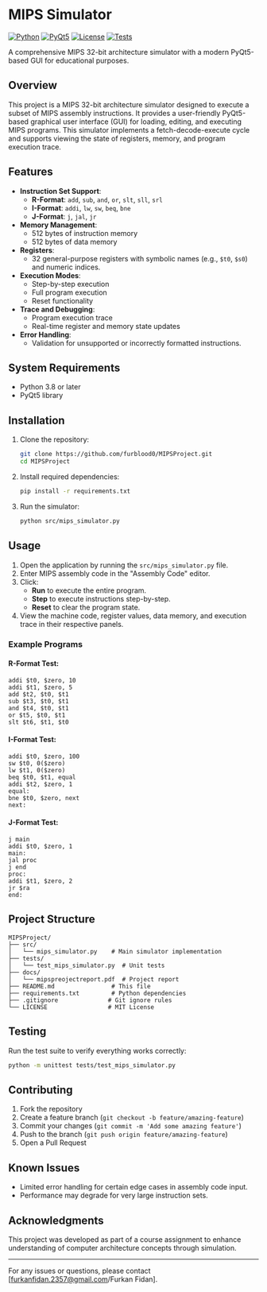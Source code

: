 # MIPS Simulator

[![Python](https://img.shields.io/badge/Python-3.8+-blue.svg)](https://www.python.org/downloads/)
[![PyQt5](https://img.shields.io/badge/PyQt5-5.15+-green.svg)](https://pypi.org/project/PyQt5/)
[![License](https://img.shields.io/badge/License-MIT-yellow.svg)](LICENSE)
[![Tests](https://img.shields.io/badge/Tests-Passing-brightgreen.svg)](tests/)

A comprehensive MIPS 32-bit architecture simulator with a modern PyQt5-based GUI for educational purposes.

## Overview
This project is a MIPS 32-bit architecture simulator designed to execute a subset of MIPS assembly instructions. It provides a user-friendly PyQt5-based graphical user interface (GUI) for loading, editing, and executing MIPS programs. This simulator implements a fetch-decode-execute cycle and supports viewing the state of registers, memory, and program execution trace.

## Features
- **Instruction Set Support**:
  - **R-Format**: `add`, `sub`, `and`, `or`, `slt`, `sll`, `srl`
  - **I-Format**: `addi`, `lw`, `sw`, `beq`, `bne`
  - **J-Format**: `j`, `jal`, `jr`
- **Memory Management**:
  - 512 bytes of instruction memory
  - 512 bytes of data memory
- **Registers**:
  - 32 general-purpose registers with symbolic names (e.g., `$t0`, `$s0`) and numeric indices.
- **Execution Modes**:
  - Step-by-step execution
  - Full program execution
  - Reset functionality
- **Trace and Debugging**:
  - Program execution trace
  - Real-time register and memory state updates
- **Error Handling**:
  - Validation for unsupported or incorrectly formatted instructions.

## System Requirements
- Python 3.8 or later
- PyQt5 library

## Installation
1. Clone the repository:
   ```bash
   git clone https://github.com/furblood0/MIPSProject.git
   cd MIPSProject
   ```

2. Install required dependencies:
   ```bash
   pip install -r requirements.txt
   ```

3. Run the simulator:
   ```bash
   python src/mips_simulator.py
   ```

## Usage
1. Open the application by running the `src/mips_simulator.py` file.
2. Enter MIPS assembly code in the "Assembly Code" editor.
3. Click:
   - **Run** to execute the entire program.
   - **Step** to execute instructions step-by-step.
   - **Reset** to clear the program state.
4. View the machine code, register values, data memory, and execution trace in their respective panels.

### Example Programs
#### R-Format Test:
```assembly
addi $t0, $zero, 10
addi $t1, $zero, 5
add $t2, $t0, $t1
sub $t3, $t0, $t1
and $t4, $t0, $t1
or $t5, $t0, $t1
slt $t6, $t1, $t0
```

#### I-Format Test:
```assembly
addi $t0, $zero, 100
sw $t0, 0($zero)
lw $t1, 0($zero)
beq $t0, $t1, equal
addi $t2, $zero, 1
equal:
bne $t0, $zero, next
next:
```

#### J-Format Test:
```assembly
j main
addi $t0, $zero, 1
main:
jal proc
j end
proc:
addi $t1, $zero, 2
jr $ra
end:
```

## Project Structure
```
MIPSProject/
├── src/
│   └── mips_simulator.py    # Main simulator implementation
├── tests/
│   └── test_mips_simulator.py  # Unit tests
├── docs/
│   └── mipspreojectreport.pdf  # Project report
├── README.md                # This file
├── requirements.txt         # Python dependencies
├── .gitignore              # Git ignore rules
└── LICENSE                 # MIT License
```

## Testing
Run the test suite to verify everything works correctly:

```bash
python -m unittest tests/test_mips_simulator.py
```

## Contributing
1. Fork the repository
2. Create a feature branch (`git checkout -b feature/amazing-feature`)
3. Commit your changes (`git commit -m 'Add some amazing feature'`)
4. Push to the branch (`git push origin feature/amazing-feature`)
5. Open a Pull Request

## Known Issues
- Limited error handling for certain edge cases in assembly code input.
- Performance may degrade for very large instruction sets.

## Acknowledgments
This project was developed as part of a course assignment to enhance understanding of computer architecture concepts through simulation.

---

For any issues or questions, please contact [furkanfidan.2357@gmail.com/Furkan Fidan].

